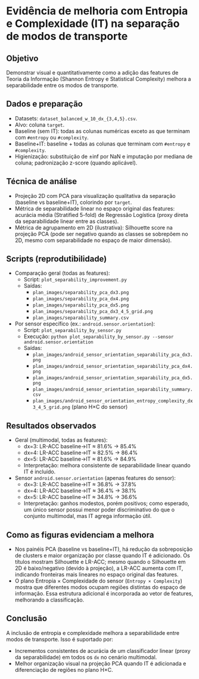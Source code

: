 # Evidência de melhoria com Entropia e Complexidade (IT) na separação de modos de transporte

## Objetivo

Demonstrar visual e quantitativamente como a adição das features de Teoria da Informação (Shannon Entropy e Statistical Complexity) melhora a separabilidade entre os modos de transporte.

## Dados e preparação

- Datasets: `dataset_balanced_w_10_dx_{3,4,5}.csv`.
- Alvo: coluna `target`.
- Baseline (sem IT): todas as colunas numéricas exceto as que terminam com `#entropy` ou `#complexity`.
- Baseline+IT: baseline + todas as colunas que terminam com `#entropy` e `#complexity`.
- Higienização: substituição de ±inf por NaN e imputação por mediana de coluna; padronização z-score (quando aplicável).

## Técnica de análise

- Projeção 2D com PCA para visualização qualitativa da separação (baseline vs baseline+IT), colorindo por `target`.
- Métrica de separabilidade linear no espaço original das features: acurácia média (Stratified 5-fold) de Regressão Logística (proxy direta da separabilidade linear entre as classes).
- Métrica de agrupamento em 2D (ilustrativa): Silhouette score na projeção PCA (pode ser negativo quando as classes se sobrepõem no 2D, mesmo com separabilidade no espaço de maior dimensão).

## Scripts (reprodutibilidade)

- Comparação geral (todas as features):
  - Script: `plot_separability_improvement.py`
  - Saídas:
    - `plan_images/separability_pca_dx3.png`
    - `plan_images/separability_pca_dx4.png`
    - `plan_images/separability_pca_dx5.png`
    - `plan_images/separability_pca_dx3_4_5_grid.png`
    - `plan_images/separability_summary.csv`
- Por sensor específico (ex.: `android.sensor.orientation`):
  - Script: `plot_separability_by_sensor.py`
  - Execução: `python plot_separability_by_sensor.py --sensor android.sensor.orientation`
  - Saídas:
    - `plan_images/android_sensor_orientation_separability_pca_dx3.png`
    - `plan_images/android_sensor_orientation_separability_pca_dx4.png`
    - `plan_images/android_sensor_orientation_separability_pca_dx5.png`
    - `plan_images/android_sensor_orientation_separability_summary.csv`
    - `plan_images/android_sensor_orientation_entropy_complexity_dx3_4_5_grid.png` (plano H×C do sensor)

## Resultados observados

- Geral (multimodal, todas as features):
  - dx=3: LR-ACC baseline→IT ≈ 81.6% → 85.4%
  - dx=4: LR-ACC baseline→IT ≈ 82.5% → 86.4%
  - dx=5: LR-ACC baseline→IT ≈ 81.6% → 84.9%
  - Interpretação: melhora consistente de separabilidade linear quando IT é incluído.
- Sensor `android.sensor.orientation` (apenas features do sensor):
  - dx=3: LR-ACC baseline→IT ≈ 36.8% → 37.8%
  - dx=4: LR-ACC baseline→IT ≈ 36.4% → 38.1%
  - dx=5: LR-ACC baseline→IT ≈ 34.8% → 36.6%
  - Interpretação: ganhos modestos, porém positivos; como esperado, um único sensor possui menor poder discriminativo do que o conjunto multimodal, mas IT agrega informação útil.

## Como as figuras evidenciam a melhora

- Nos painéis PCA (baseline vs baseline+IT), há redução da sobreposição de clusters e maior organização por classe quando IT é adicionado. Os títulos mostram Silhouette e LR-ACC; mesmo quando o Silhouette em 2D é baixo/negativo (devido à projeção), a LR-ACC aumenta com IT, indicando fronteiras mais lineares no espaço original das features.
- O plano Entropia × Complexidade do sensor (`Entropy × Complexity`) mostra que diferentes modos ocupam regiões distintas do espaço de informação. Essa estrutura adicional é incorporada ao vetor de features, melhorando a classificação.

## Conclusão

A inclusão de entropia e complexidade melhora a separabilidade entre modos de transporte. Isso é suportado por:

- Incrementos consistentes de acurácia de um classificador linear (proxy da separabilidade) em todos os `dx` no cenário multimodal.
- Melhor organização visual na projeção PCA quando IT é adicionada e diferenciação de regiões no plano H×C.
